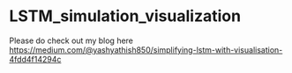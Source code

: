 # LSTM_simulation_visualization
Please do check out my blog here https://medium.com/@yashyathish850/simplifying-lstm-with-visualisation-4fdd4f14294c
